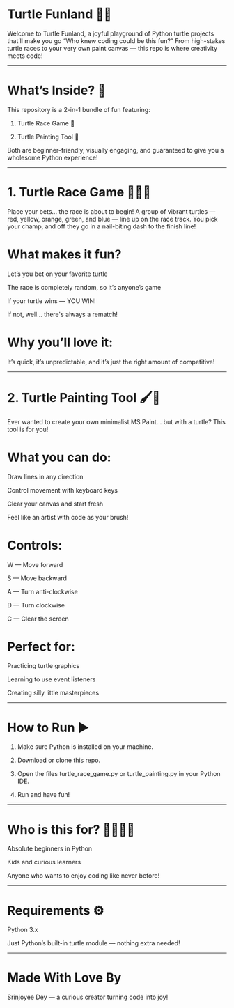 # Turtle Funland 🐢✨

Welcome to Turtle Funland, a joyful playground of Python turtle projects that’ll make you go “Who knew coding could be this fun?” From high-stakes turtle races to your very own paint canvas — this repo is where creativity meets code!


---

# What’s Inside? 🎁

This repository is a 2-in-1 bundle of fun featuring:

1. Turtle Race Game 🏁


2. Turtle Painting Tool 🎨



Both are beginner-friendly, visually engaging, and guaranteed to give you a wholesome Python experience!


---

# 1. Turtle Race Game 🐢🏃‍♀️

Place your bets... the race is about to begin!
A group of vibrant turtles — red, yellow, orange, green, and blue — line up on the race track. You pick your champ, and off they go in a nail-biting dash to the finish line!

# What makes it fun?

Let’s you bet on your favorite turtle

The race is completely random, so it’s anyone’s game

If your turtle wins — YOU WIN!

If not, well... there's always a rematch!


# Why you’ll love it:

It’s quick, it’s unpredictable, and it’s just the right amount of competitive!


---

# 2. Turtle Painting Tool 🖌️🐢

Ever wanted to create your own minimalist MS Paint... but with a turtle? This tool is for you!

# What you can do:

Draw lines in any direction

Control movement with keyboard keys

Clear your canvas and start fresh

Feel like an artist with code as your brush!


# Controls:

W — Move forward

S — Move backward

A — Turn anti-clockwise

D — Turn clockwise

C — Clear the screen


# Perfect for:

Practicing turtle graphics

Learning to use event listeners

Creating silly little masterpieces



---

# How to Run ▶️

1. Make sure Python is installed on your machine.


2. Download or clone this repo.


3. Open the files turtle_race_game.py or turtle_painting.py in your Python IDE.


4. Run and have fun!




---

# Who is this for? 👩‍💻🧑‍🎨

Absolute beginners in Python

Kids and curious learners

Anyone who wants to enjoy coding like never before!



---

# Requirements ⚙️

Python 3.x

Just Python’s built-in turtle module — nothing extra needed!



---


# Made With Love By

Srinjoyee Dey — a curious creator turning code into joy!
